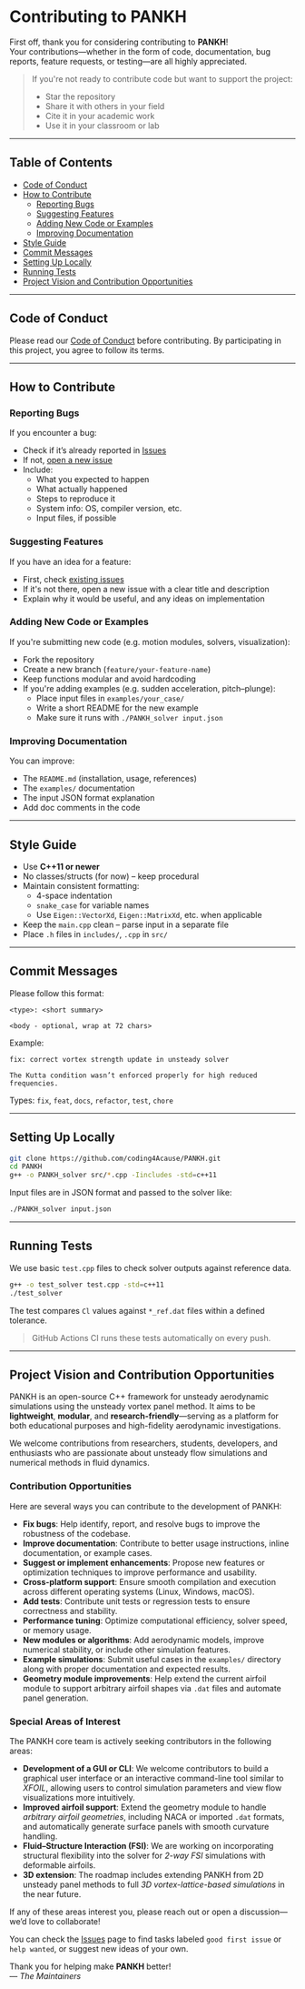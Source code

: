 # Contributing to PANKH

First off, thank you for considering contributing to **PANKH**!   
Your contributions—whether in the form of code, documentation, bug reports, feature requests, or testing—are all highly appreciated.

>  If you're not ready to contribute code but want to support the project:
> -  Star the repository  
> -  Share it with others in your field  
> -  Cite it in your academic work  
> -  Use it in your classroom or lab  

---

## Table of Contents

- [Code of Conduct](#code-of-conduct)  
- [How to Contribute](#how-to-contribute)  
  - [Reporting Bugs](#reporting-bugs)  
  - [Suggesting Features](#suggesting-features)  
  - [Adding New Code or Examples](#adding-new-code-or-examples)  
  - [Improving Documentation](#improving-documentation)  
- [Style Guide](#style-guide)  
- [Commit Messages](#commit-messages)  
- [Setting Up Locally](#setting-up-locally)  
- [Running Tests](#running-tests)  
- [Project Vision and Contribution Opportunities](#project-vision-and-contribution-opportunities)



---

## Code of Conduct

Please read our [Code of Conduct](https://github.com/coding4Acause/PANKH/blob/main/contributing.md) before contributing. By participating in this project, you agree to follow its terms.

---

## How to Contribute

### Reporting Bugs

If you encounter a bug:

- Check if it’s already reported in [Issues](https://github.com/coding4Acause/PANKH/issues)
- If not, [open a new issue](https://github.com/coding4Acause/PANKH/issues/new)
- Include:
  - What you expected to happen
  - What actually happened
  - Steps to reproduce it
  - System info: OS, compiler version, etc.
  - Input files, if possible

### Suggesting Features

If you have an idea for a feature:

- First, check [existing issues](https://github.com/coding4Acause/PANKH/issues)
- If it's not there, open a new issue with a clear title and description
- Explain why it would be useful, and any ideas on implementation


### Adding New Code or Examples

If you're submitting new code (e.g. motion modules, solvers, visualization):

- Fork the repository
- Create a new branch (`feature/your-feature-name`)
- Keep functions modular and avoid hardcoding
- If you're adding examples (e.g. sudden acceleration, pitch–plunge):
  - Place input files in `examples/your_case/`
  - Write a short README for the new example
  - Make sure it runs with `./PANKH_solver input.json`

### Improving Documentation

You can improve:

- The `README.md` (installation, usage, references)
- The `examples/` documentation
- The input JSON format explanation
- Add doc comments in the code

---

## Style Guide

- Use **C++11 or newer**
- No classes/structs (for now) – keep procedural
- Maintain consistent formatting:
  - 4-space indentation
  - `snake_case` for variable names
  - Use `Eigen::VectorXd`, `Eigen::MatrixXd`, etc. when applicable
- Keep the `main.cpp` clean – parse input in a separate file
- Place `.h` files in `includes/`, `.cpp` in `src/`

---

## Commit Messages

Please follow this format:

```
<type>: <short summary>

<body - optional, wrap at 72 chars>
```

Example:

```
fix: correct vortex strength update in unsteady solver

The Kutta condition wasn’t enforced properly for high reduced frequencies.
```

Types: `fix`, `feat`, `docs`, `refactor`, `test`, `chore`

---

## Setting Up Locally

```bash
git clone https://github.com/coding4Acause/PANKH.git
cd PANKH
g++ -o PANKH_solver src/*.cpp -Iincludes -std=c++11
```

Input files are in JSON format and passed to the solver like:

```bash
./PANKH_solver input.json
```

---

## Running Tests

We use basic `test.cpp` files to check solver outputs against reference data.

```bash
g++ -o test_solver test.cpp -std=c++11
./test_solver
```

The test compares `Cl` values against `*_ref.dat` files within a defined tolerance.

> GitHub Actions CI runs these tests automatically on every push.

---

## Project Vision and Contribution Opportunities

PANKH is an open-source C++ framework for unsteady aerodynamic simulations using the unsteady vortex panel method. It aims to be **lightweight**, **modular**, and **research-friendly**—serving as a platform for both educational purposes and high-fidelity aerodynamic investigations.

We welcome contributions from researchers, students, developers, and enthusiasts who are passionate about unsteady flow simulations and numerical methods in fluid dynamics.

###  Contribution Opportunities

Here are several ways you can contribute to the development of PANKH:

- **Fix bugs**: Help identify, report, and resolve bugs to improve the robustness of the codebase.
- **Improve documentation**: Contribute to better usage instructions, inline documentation, or example cases.
- **Suggest or implement enhancements**: Propose new features or optimization techniques to improve performance and usability.
- **Cross-platform support**: Ensure smooth compilation and execution across different operating systems (Linux, Windows, macOS).
- **Add tests**: Contribute unit tests or regression tests to ensure correctness and stability.
- **Performance tuning**: Optimize computational efficiency, solver speed, or memory usage.
- **New modules or algorithms**: Add aerodynamic models, improve numerical stability, or include other simulation features.
-  **Example simulations**: Submit useful cases in the `examples/` directory along with proper documentation and expected results.
- **Geometry module improvements**: Help extend the current airfoil module to support arbitrary airfoil shapes via `.dat` files and automate panel generation.

### Special Areas of Interest

The PANKH core team is actively seeking contributors in the following areas:

- **Development of a GUI or CLI**: We welcome contributors to build a graphical user interface or an interactive command-line tool similar to *XFOIL*, allowing users to control simulation parameters and view flow visualizations more intuitively.
- **Improved airfoil support**: Extend the geometry module to handle *arbitrary airfoil geometries*, including NACA or imported `.dat` formats, and automatically generate surface panels with smooth curvature handling.
- **Fluid–Structure Interaction (FSI)**: We are working on incorporating structural flexibility into the solver for *2-way FSI* simulations with deformable airfoils.
- **3D extension**: The roadmap includes extending PANKH from 2D unsteady panel methods to full *3D vortex-lattice-based simulations* in the near future.

If any of these areas interest you, please reach out or open a discussion—we’d love to collaborate!

You can check the [Issues](https://github.com/your_username/PANKH/issues) page to find tasks labeled `good first issue` or `help wanted`, or suggest new ideas of your own.

Thank you for helping make **PANKH** better!  
— *The Maintainers*
